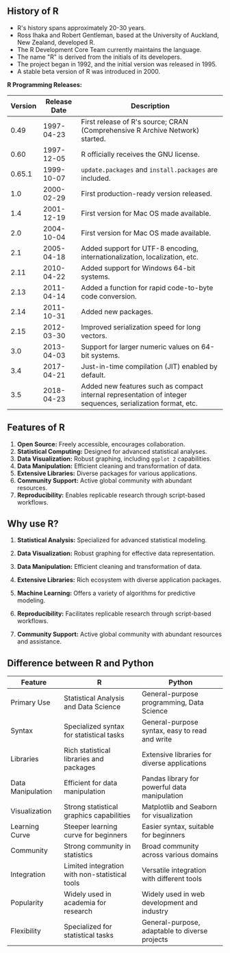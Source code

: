 ## History of R
- R's history spans approximately 20-30 years.
- Ross Ihaka and Robert Gentleman, based at the University of Auckland, New Zealand, developed R.
- The R Development Core Team currently maintains the language.
- The name "R" is derived from the initials of its developers.
- The project began in 1992, and the initial version was released in 1995.
- A stable beta version of R was introduced in 2000.

**R Programming Releases:**

| Version | Release Date | Description                                                                                                 |
| ------- | ------------ | ----------------------------------------------------------------------------------------------------------- |
| 0.49    | 1997-04-23   | First release of R's source; CRAN (Comprehensive R Archive Network) started.                                |
| 0.60    | 1997-12-05   | R officially receives the GNU license.                                                                      |
| 0.65.1  | 1999-10-07   | `update.packages` and `install.packages` are included.                                                      |
| 1.0     | 2000-02-29   | First production-ready version released.                                                                    |
| 1.4     | 2001-12-19   | First version for Mac OS made available.                                                                    |
| 2.0     | 2004-10-04   | First version for Mac OS made available.                                                                    |
| 2.1     | 2005-04-18   | Added support for UTF-8 encoding, internationalization, localization, etc.                                  |
| 2.11    | 2010-04-22   | Added support for Windows 64-bit systems.                                                                   |
| 2.13    | 2011-04-14   | Added a function for rapid code-to-byte code conversion.                                                    |
| 2.14    | 2011-10-31   | Added new packages.                                                                                         |
| 2.15    | 2012-03-30   | Improved serialization speed for long vectors.                                                              |
| 3.0     | 2013-04-03   | Support for larger numeric values on 64-bit systems.                                                        |
| 3.4     | 2017-04-21   | Just-in-time compilation (JIT) enabled by default.                                                          |
| 3.5     | 2018-04-23   | Added new features such as compact internal representation of integer sequences, serialization format, etc. |

## Features of R
1. **Open Source:** Freely accessible, encourages collaboration.
2. **Statistical Computing:** Designed for advanced statistical analyses.
3. **Data Visualization:** Robust graphing, including `ggplot 2` capabilities.
4. **Data Manipulation:** Efficient cleaning and transformation of data.
5. **Extensive Libraries:** Diverse packages for various applications.
6. **Community Support:** Active global community with abundant resources.
7. **Reproducibility:** Enables replicable research through script-based workflows.


## Why use R?
1. **Statistical Analysis:** Specialized for advanced statistical modeling.

2. **Data Visualization:** Robust graphing for effective data representation.

3. **Data Manipulation:** Efficient cleaning and transformation of data.

4. **Extensive Libraries:** Rich ecosystem with diverse application packages.

5. **Machine Learning:** Offers a variety of algorithms for predictive modeling.

6. **Reproducibility:** Facilitates replicable research through script-based workflows.

7. **Community Support:** Active global community with abundant resources and assistance.

## Difference between R and Python

| Feature           | R                                              | Python                                         |
| ----------------- | ---------------------------------------------- | ---------------------------------------------- |
| Primary Use       | Statistical Analysis and Data Science          | General-purpose programming, Data Science      |
| Syntax            | Specialized syntax for statistical tasks       | General-purpose syntax, easy to read and write |
| Libraries         | Rich statistical libraries and packages        | Extensive libraries for diverse applications   |
| Data Manipulation | Efficient for data manipulation                | Pandas library for powerful data manipulation  |
| Visualization     | Strong statistical graphics capabilities       | Matplotlib and Seaborn for visualization       |
| Learning Curve    | Steeper learning curve for beginners           | Easier syntax, suitable for beginners          |
| Community         | Strong community in statistics                 | Broad community across various domains         |
| Integration       | Limited integration with non-statistical tools | Versatile integration with different tools     |
| Popularity        | Widely used in academia for research           | Widely used in web development and industry    |
| Flexibility       | Specialized for statistical tasks              | General-purpose, adaptable to diverse projects |

